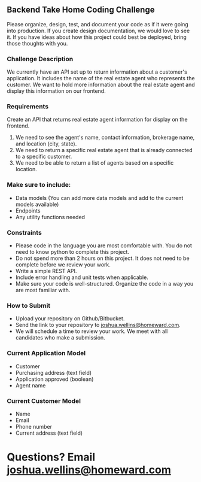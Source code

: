 ## Backend Take Home Coding Challenge

Please organize, design, test, and document your code as if it were going into production. If you create design
documentation, we would love to see it. If you have ideas about how this project could best be deployed, bring
those thoughts with you.

### Challenge Description

We currently have an API set up to return information about a customer's application. It includes the name of
the real estate agent who represents the customer. We want to hold more information about the real estate agent and
display this information on our frontend.

### Requirements
Create an API that returns real estate agent information for display on the frontend. 
1. We need to see the agent's name, contact information, brokerage name, and location (city, state). 
1. We need to return a specific real estate agent that is already connected to a specific customer. 
1. We need to be able to return a list of agents based on a specific location.

### Make sure to include:
- Data models (You can add more data models and add to the current models available)
- Endpoints
- Any utility functions needed

### Constraints
- Please code in the language you are most comfortable with. You do not need to know python to complete this project.
- Do not spend more than 2 hours on this project. It does not need to be complete before we review your work.
- Write a simple REST API.
- Include error handling and unit tests when applicable.
- Make sure your code is well-structured. Organize the code in a way you are most familiar with.

### How to Submit
- Upload your repository on Github/Bitbucket.
- Send the link to your repository to joshua.wellins@homeward.com.
- We will schedule a time to review your work. We meet with all candidates who make a submission.

### Current Application Model
- Customer
- Purchasing address (text field)
- Application approved (boolean)
- Agent name

### Current Customer Model
- Name
- Email
- Phone number
- Current address (text field)

# Questions? Email joshua.wellins@homeward.com
